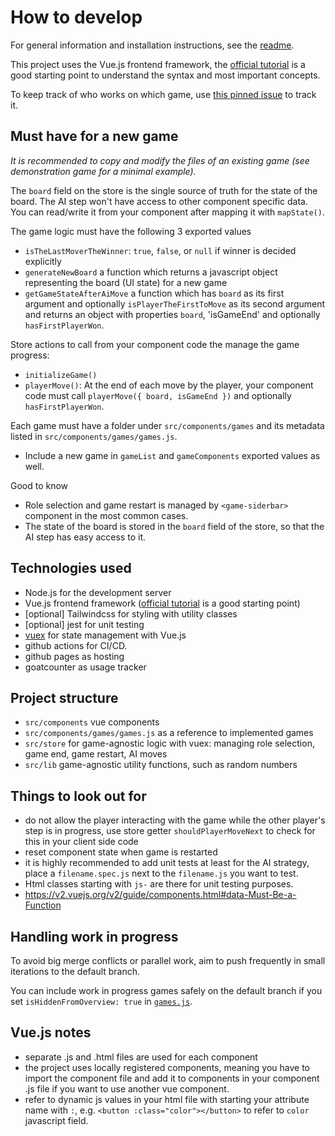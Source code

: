 # How to develop

For general information and installation instructions, see the [readme](./README.md).

This project uses the Vue.js frontend framework, the [official tutorial](https://vuejs.org/tutorial/#step-1) is a good starting point to understand the syntax and most important concepts.

To keep track of who works on which game, use [this pinned issue](https://github.com/a-gondolkodas-orome/durer-jatekok/issues/1) to track it.

## Must have for a new game

*It is recommended to copy and modify the files of an existing game (see demonstration game for a minimal example).*

The `board` field on the store is the single source of truth for the state of the board. The AI step won't have access to other component specific data. You can read/write it from your component after mapping it with `mapState()`.

The game logic must have the following 3 exported values
- `isTheLastMoverTheWinner`: `true`, `false`, or `null` if winner is decided explicitly
- `generateNewBoard` a function which returns a javascript object representing the board (UI state) for a new game
- `getGameStateAfterAiMove` a function which has `board` as its first argument and optionally `isPlayerTheFirstToMove` as its second argument and returns an object with properties `board`, 'isGameEnd' and optionally `hasFirstPlayerWon`.

Store actions to call from your component code the manage the game progress:
- `initializeGame()`
- `playerMove()`: At the end of each move by the player, your component code must call `playerMove({ board, isGameEnd })` and optionally `hasFirstPlayerWon`.

Each game must have a folder under `src/components/games` and its metadata listed in `src/components/games/games.js`.
- Include a new game in `gameList` and `gameComponents` exported values as well.

Good to know
- Role selection and game restart is managed by `<game-siderbar>` component in the most common cases.
- The state of the board is stored in the `board` field of the store, so that the AI step has easy access to it.

## Technologies used

- Node.js for the development server
- Vue.js frontend framework ([official tutorial](https://vuejs.org/tutorial/#step-1) is a good starting point)
- [optional] Tailwindcss for styling with utility classes
- [optional] jest for unit testing
- [vuex](https://vuex.vuejs.org/guide/state.html) for state management with Vue.js
- github actions for CI/CD.
- github pages as hosting
- goatcounter as usage tracker

## Project structure

- `src/components` vue components
- `src/components/games/games.js` as a reference to implemented games
- `src/store` for game-agnostic logic with vuex: managing role selection, game end, game restart, AI moves
- `src/lib` game-agnostic utility functions, such as random numbers

## Things to look out for

- do not allow the player interacting with the game while the other player's step is in progress, use store getter `shouldPlayerMoveNext` to check for this in your client side code
- reset component state when game is restarted
- it is highly recommended to add unit tests at least for the AI strategy, place a `filename.spec.js` next to the `filename.js` you want to test.
- Html classes starting with `js-` are there for unit testing purposes.
- https://v2.vuejs.org/v2/guide/components.html#data-Must-Be-a-Function

## Handling work in progress

To avoid big merge conflicts or parallel work, aim to push frequently in small iterations to the default branch.

You can include work in progress games safely on the default branch if you set `isHiddenFromOverview: true` in [`games.js`](./src/components/games/games.js).

## Vue.js notes

- separate .js and .html files are used for each component
- the project uses locally registered components, meaning you have to import the component file and add it to components in your component .js file if you want to use another vue component.
- refer to dynamic js values in your html file with starting your attribute name with `:`, e.g. `<button :class="color"></button>` to refer to `color` javascript field.
